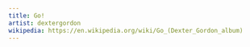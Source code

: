 ```yaml
---
title: Go!
artist: dextergordon
wikipedia: https://en.wikipedia.org/wiki/Go_(Dexter_Gordon_album)
---
```

